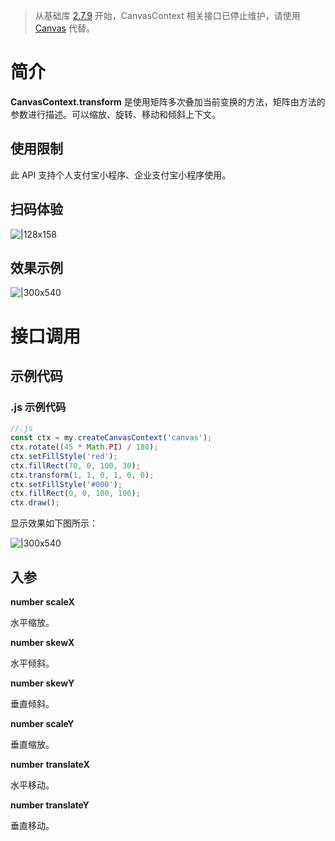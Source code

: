 > 从基础库 [2.7.9](https://opendocs.alipay.com/mini/framework/lib-upgrade-v2) 开始，CanvasContext 相关接口已停止维护，请使用 [Canvas](https://opendocs.alipay.com/mini/01vzqv) 代替。

# 简介

**CanvasContext.transform** 是使用矩阵多次叠加当前变换的方法，矩阵由方法的参数进行描述。可以缩放、旋转、移动和倾斜上下文。

## 使用限制

此 API 支持个人支付宝小程序、企业支付宝小程序使用。

## 扫码体验

![|128x158](https://cdn.nlark.com/yuque/0/2021/png/179989/1624962319475-13c92c7a-515d-40d8-8b55-5c857af5b6c6.png#align=left&display=inline&height=158&margin=%5Bobject%20Object%5D&name=1.png&originHeight=158&originWidth=128&size=17896&status=done&style=stroke&width=128)

## 效果示例

![|300x540](https://cdn.nlark.com/yuque/0/2021/gif/179989/1624962328332-9fd34968-a44a-42b4-81eb-2c05f22eb19f.gif#align=left&display=inline&height=540&margin=%5Bobject%20Object%5D&name=2.gif&originHeight=540&originWidth=300&size=1429075&status=done&style=stroke&width=300)

# 接口调用

## 示例代码

### .js 示例代码

```javascript
//.js
const ctx = my.createCanvasContext('canvas');
ctx.rotate((45 * Math.PI) / 180);
ctx.setFillStyle('red');
ctx.fillRect(70, 0, 100, 30);
ctx.transform(1, 1, 0, 1, 0, 0);
ctx.setFillStyle('#000');
ctx.fillRect(0, 0, 100, 100);
ctx.draw();
```

显示效果如下图所示：

![|300x540](https://cdn.nlark.com/yuque/0/2021/gif/179989/1624962347358-de9cc6e8-3a2a-48dc-bc1a-14411aafd191.gif#align=left&display=inline&height=362&margin=%5Bobject%20Object%5D&name=3.gif&originHeight=362&originWidth=298&size=50516&status=done&style=stroke&width=298)

## 入参

**number scaleX**

水平缩放。

**number skewX**

水平倾斜。

**number skewY**

垂直倾斜。

**number scaleY**

垂直缩放。

**number translateX**

水平移动。

**number translateY**

垂直移动。
